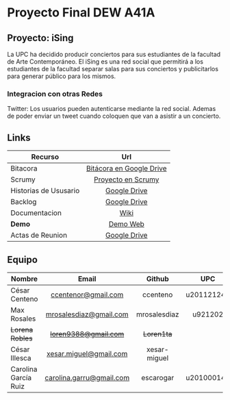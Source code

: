 # Proyecto Final DEW A41A #

## Proyecto: iSing ##
La UPC ha decidido producir conciertos para sus estudiantes de la facultad de Arte
Contemporáneo. El iSing es una red social que permitirá a los estudiantes de la
facultad separar salas para sus conciertos y publicitarlos para generar público para los
mismos.

### Integracion con otras Redes ###
Twitter: Los usuarios pueden autenticarse mediante la red social. Ademas de poder enviar un tweet cuando coloquen que van a asistir a un concierto. 


## Links ##

| Recurso                 | Url                   |
| ----------------------- |:-----------------------:|
| Bitacora                | <a href="https://docs.google.com/spreadsheet/ccc?key=0AsHwPmkBSlcFdHFTSWtXVUFNelB0Sy1wNHAzbVpZLXc&usp=sharing" target="_blank">Bit&aacute;cora en Google Drive</a> |
| Scrumy                  | <a href="http://scrumy.com/poor17immoral" target="_blank">Proyecto en Scrumy</a> |
| Historias de Ususario   | <a href="https://docs.google.com/spreadsheet/pub?key=0Ah28s0oOkHH-dGpQRmc3NzM1c1R1WF9wLVA2a29xWWc&gid=1" target="_blank">Google Drive</a> |
| Backlog                 | <a href="https://docs.google.com/spreadsheet/pub?key=0Ah28s0oOkHH-dGpQRmc3NzM1c1R1WF9wLVA2a29xWWc&gid=2" target="_blank">Google Drive</a> | 
| Documentacion           | <a href="https://github.com/mrosalesdiaz/UPC-DEW-ProyectoFinal-A41A/wiki" target="_self">Wiki</a>|
| **Demo**              | <a href="http://www.baikensoft.com" target="_blank">Demo Web</a>|
| Actas de Reunion        | <a href="https://docs.google.com/document/d/1U0wz1o80u0QNerGWrDsjxzml-mNGjItqUo53M7xxzTc/pub" target="_blank">Google Drive</a>|


## Equipo ##

| Nombre        | Email                   | Github         | UPC            |
| ------------- |:-----------------------:|:--------------:|:--------------:|
| C&eacute;sar Centeno | ccentenor@gmail.com     | ccenteno       |  u201121243   |
| Max Rosales   | mrosalesdiaz@gmail.com  | mrosalesdiaz   | u921202        |
| ~~Lorena Robles~~ | ~~loren9388@gmail.com~~     | ~~Loren1ta~~       |                |
| C&eacute;sar Illesca | xesar.miguel@gmail.com  |  xesar-miguel  |                |
| Carolina Garc&iacute;a Ruiz | carolina.garru@gmail.com  | escarogar | u201000149 |




